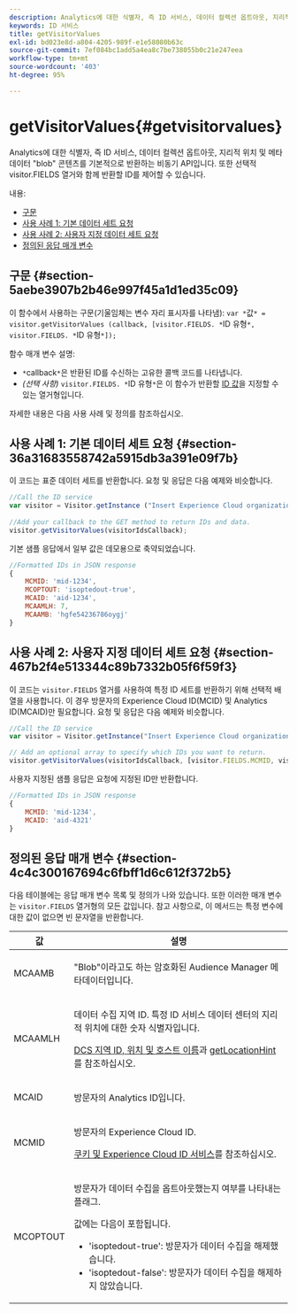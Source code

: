 ```yaml
---
description: Analytics에 대한 식별자, 즉 ID 서비스, 데이터 컬렉션 옵트아웃, 지리적 위치 및 메타데이터 "blob" 콘텐츠를 기본적으로 반환하는 비동기 API입니다. 또한 선택적 visitor.FIELDS 열거와 함께 반환할 ID를 제어할 수 있습니다.
keywords: ID 서비스
title: getVisitorValues
exl-id: bd023e8d-a804-4205-989f-e1e58080b63c
source-git-commit: 7ef084bc1add5a4ea8c7be738055b0c21e247eea
workflow-type: tm+mt
source-wordcount: '403'
ht-degree: 95%

---
```


# getVisitorValues{#getvisitorvalues}

Analytics에 대한 식별자, 즉 ID 서비스, 데이터 컬렉션 옵트아웃, 지리적 위치 및 메타데이터 &quot;blob&quot; 콘텐츠를 기본적으로 반환하는 비동기 API입니다. 또한 선택적 visitor.FIELDS 열거와 함께 반환할 ID를 제어할 수 있습니다.

내용:

<ul class="simplelist"> 
 <li> <a href="../../library/get-set/getvisitorvalues.md#section-5aebe3907b2b46e997f45a1d1ed35c09" format="dita" scope="local"> 구문 </a> </li> 
 <li> <a href="../../library/get-set/getvisitorvalues.md#section-36a31683558742a5915db3a391e09f7b" format="dita" scope="local"> 사용 사례 1: 기본 데이터 세트 요청 </a> </li> 
 <li> <a href="../../library/get-set/getvisitorvalues.md#section-467b2f4e513344c89b7332b05f6f59f3" format="dita" scope="local"> 사용 사례 2: 사용자 지정 데이터 세트 요청 </a> </li> 
 <li> <a href="../../library/get-set/getvisitorvalues.md#section-4c4c300167694c6fbff1d6c612f372b5" format="dita" scope="local"> 정의된 응답 매개 변수 </a> </li> 
</ul>

## 구문 {#section-5aebe3907b2b46e997f45a1d1ed35c09}

이 함수에서 사용하는 구문(기울임체는 변수 자리 표시자를 나타냄): `var *`값`* = visitor.getVisitorValues (callback, [visitor.FIELDS. *`ID 유형`*, visitor.FIELDS. *`ID 유형`*]);`

함수 매개 변수 설명:

* `*`callback`*`은 반환된 ID를 수신하는 고유한 콜백 코드를 나타냅니다.
* *(선택 사항)* `visitor.FIELDS. *`ID 유형`*`은 이 함수가 반환할 [ID 값](../../library/get-set/getvisitorvalues.md#section-4c4c300167694c6fbff1d6c612f372b5)을 지정할 수 있는 열거형입니다.

자세한 내용은 다음 사용 사례 및 정의를 참조하십시오.

## 사용 사례 1: 기본 데이터 세트 요청 {#section-36a31683558742a5915db3a391e09f7b}

이 코드는 표준 데이터 세트를 반환합니다. 요청 및 응답은 다음 예제와 비슷합니다.

```js
//Call the ID service 
var visitor = Visitor.getInstance ("Insert Experience Cloud organization ID here",{...}); 
   
//Add your callback to the GET method to return IDs and data. 
visitor.getVisitorValues(visitorIdsCallback);
```

기본 샘플 응답에서 일부 값은 데모용으로 축약되었습니다.

```js
//Formatted IDs in JSON response 
{ 
    MCMID: 'mid-1234', 
    MCOPTOUT: 'isoptedout-true', 
    MCAID: 'aid-1234', 
    MCAAMLH: 7, 
    MCAAMB: 'hgfe54236786oygj' 
}
```

## 사용 사례 2: 사용자 지정 데이터 세트 요청 {#section-467b2f4e513344c89b7332b05f6f59f3}

이 코드는 `visitor.FIELDS` 열거를 사용하여 특정 ID 세트를 반환하기 위해 선택적 배열을 사용합니다. 이 경우 방문자의 Experience Cloud ID(MCID) 및 Analytics ID(MCAID)만 필요합니다. 요청 및 응답은 다음 예제와 비슷합니다.

```js
//Call the ID service 
var visitor = Visitor.getInstance("Insert Experience Cloud organization ID here", { ... });

// Add an optional array to specify which IDs you want to return. 
visitor.getVisitorValues(visitorIdsCallback, [visitor.FIELDS.MCMID, visitor.FIELDS.MCAID]);
```

사용자 지정된 샘플 응답은 요청에 지정된 ID만 반환합니다.

```js
//Formatted IDs in JSON response 
{ 
    MCMID: 'mid-1234', 
    MCAID: 'aid-4321' 
}
```

## 정의된 응답 매개 변수 {#section-4c4c300167694c6fbff1d6c612f372b5}

다음 테이블에는 응답 매개 변수 목록 및 정의가 나와 있습니다. 또한 이러한 매개 변수는 `visitor.FIELDS` 열거형의 모든 값입니다. 참고 사항으로, 이 메서드는 특정 변수에 대한 값이 없으면 빈 문자열을 반환합니다.

<table id="table_32D0FEEA76CE4F298EED4B8F5C644232"> 
 <thead> 
  <tr> 
   <th colname="col1" class="entry"> 값 </th> 
   <th colname="col2" class="entry"> 설명 </th> 
  </tr> 
 </thead>
 <tbody> 
  <tr> 
   <td colname="col1"> <p> <span class="codeph"> MCAAMB </span> </p> </td> 
   <td colname="col2"> <p>"Blob"이라고도 하는 암호화된 <span class="keyword">Audience Manager</span> 메타데이터입니다. </p> </td> 
  </tr> 
  <tr> 
   <td colname="col1"> <p> <span class="codeph"> MCAAMLH </span> </p> </td> 
   <td colname="col2"> <p>데이터 수집 지역 ID. 특정 ID 서비스 데이터 센터의 지리적 위치에 대한 숫자 식별자입니다. </p> <p><a href="https://experienceleague.adobe.com/docs/audience-manager/user-guide/api-and-sdk-code/dcs/dcs-api-reference/dcs-regions.html?lang=ko-KR" format="https" scope="external">DCS 지역 ID, 위치 및 호스트 이름</a>과 <a href="../../library/get-set/getlocationhint.md#reference-a761030ff06c4439946bb56febf42d4c" format="dita" scope="local"> getLocationHint </a>를 참조하십시오. </p> </td> 
  </tr> 
  <tr> 
   <td colname="col1"> <p> <span class="codeph"> MCAID </span> </p> </td> 
   <td colname="col2"> <p>방문자의 <span class="keyword">Analytics</span> ID입니다. </p> </td> 
  </tr> 
  <tr> 
   <td colname="col1"> <p> <span class="codeph"> MCMID </span> </p> </td> 
   <td colname="col2"> <p>방문자의 Experience Cloud ID. </p> <p><a href="../../introduction/cookies.md" format="dita" scope="local">쿠키 및 Experience Cloud ID 서비스</a>를 참조하십시오. </p> </td> 
  </tr> 
  <tr> 
   <td colname="col1"> <p> <span class="codeph"> MCOPTOUT </span> </p> </td> 
   <td colname="col2"> <p>방문자가 데이터 수집을 옵트아웃했는지 여부를 나타내는 플래그. </p> <p>값에는 다음이 포함됩니다. </p> <p> 
     <ul id="ul_E82431DE12B449F8822499364B363798"> 
      <li id="li_2BAB7C15A38A408E8FC4B85E70B66E46"> <span class="codeph"> 'isoptedout-true'</span>: 방문자가 데이터 수집을 해제했습니다. </li> 
      <li id="li_BB80AE4CEBC44166BC04428B212FEF51"> <span class="codeph"> 'isoptedout-false'</span>: 방문자가 데이터 수집을 해제하지 않았습니다. </li> 
     </ul> </p> </td> 
  </tr> 
 </tbody> 
</table>
